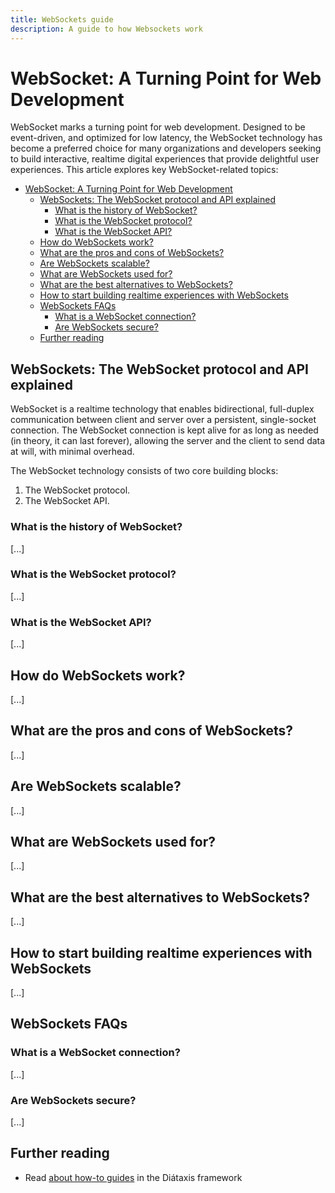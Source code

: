 ```yaml
---
title: WebSockets guide
description: A guide to how Websockets work
---
```


# WebSocket: A Turning Point for Web Development

WebSocket marks a turning point for web development. Designed to be event-driven, and optimized for low latency, the WebSocket technology has become a preferred choice for many organizations and developers seeking to build interactive, realtime digital experiences that provide delightful user experiences. This article explores key WebSocket-related topics:

- [WebSocket: A Turning Point for Web Development](#websocket-a-turning-point-for-web-development)
  - [WebSockets: The WebSocket protocol and API explained](#websockets-the-websocket-protocol-and-api-explained)
    - [What is the history of WebSocket?](#what-is-the-history-of-websocket)
    - [What is the WebSocket protocol?](#what-is-the-websocket-protocol)
    - [What is the WebSocket API?](#what-is-the-websocket-api)
  - [How do WebSockets work?](#how-do-websockets-work)
  - [What are the pros and cons of WebSockets?](#what-are-the-pros-and-cons-of-websockets)
  - [Are WebSockets scalable?](#are-websockets-scalable)
  - [What are WebSockets used for?](#what-are-websockets-used-for)
  - [What are the best alternatives to WebSockets?](#what-are-the-best-alternatives-to-websockets)
  - [How to start building realtime experiences with WebSockets](#how-to-start-building-realtime-experiences-with-websockets)
  - [WebSockets FAQs](#websockets-faqs)
    - [What is a WebSocket connection?](#what-is-a-websocket-connection)
    - [Are WebSockets secure?](#are-websockets-secure)
  - [Further reading](#further-reading)

## WebSockets: The WebSocket protocol and API explained

WebSocket is a realtime technology that enables bidirectional, full-duplex communication between client and server over a persistent, single-socket connection. The WebSocket connection is kept alive for as long as needed (in theory, it can last forever), allowing the server and the client to send data at will, with minimal overhead.

The WebSocket technology consists of two core building blocks:

1. The WebSocket protocol.
2. The WebSocket API.

### What is the history of WebSocket?

[...]

### What is the WebSocket protocol?

[...]

### What is the WebSocket API?

[...]

## How do WebSockets work?

[...]

## What are the pros and cons of WebSockets?

[...]

## Are WebSockets scalable?

[...]

## What are WebSockets used for?

[...]

## What are the best alternatives to WebSockets?

[...]

## How to start building realtime experiences with WebSockets

[...]

## WebSockets FAQs

### What is a WebSocket connection?

[...]

### Are WebSockets secure?

[...]


## Further reading

- Read [about how-to guides](https://diataxis.fr/how-to-guides/) in the Diátaxis framework
